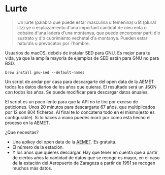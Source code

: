 # Lurte

> Un lurte (palabra que puede estar masculina u femenina) u lit (plural litz) ye o esplazamiento d'una important cantidat de nieu enta o cobaixo d'una ladera d'una montanya, que puede encorporar parti d'o sustrato y d'o cubrimiento vechetal d'a montanya. Pueden estar naturals u prevocatos por l'hombre.

Usuarios de macOS, debéis de instalar SED para GNU. Es mejor para tu vida, ya que la amplía mayoría de ejemplos de SED están para GNU no para BSD.

```
brew install gnu-sed --default-names
```

Un script de andar por casa para descargarte del open data de la AEMET todos los datos diarios de los años que quieras. El resultado será un JSON con todos los años. Se puede modificar para descargar datos anuales.

El script es un poco lento para que la API no te tire por exceso de peticiones. Unos 20 minutos para descargarte 67 años, que multiplicados por 12 son 804 ficheros. Al final te lo concatena todo en el mismo(esto es configurable). Si lo haces a mano puedes morir por como esta hecho el proceso en la AEMET.

¿Que necesitas?

* Una apikey del open data de la [AEMET](https://opendata.aemet.es/centrodedescargas/inicio). Es gratuita.
* El número de la estación.
* Y los años que quieres descargar. Hay que tener en cuenta que a partir de ciertos años la cantidad de datos que se recoge es mayor, en el caso de la estación del Aeropuerto de Zaragoza a partir de 1951 se recogen muchos más datos.
